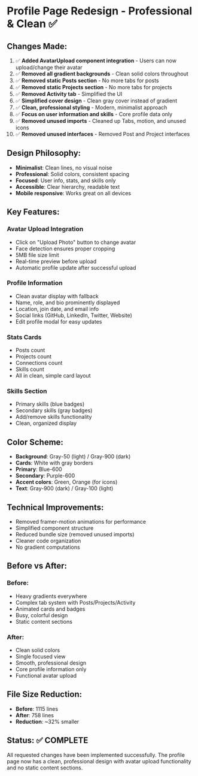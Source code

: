 # Profile Page Redesign - Professional & Clean ✅

## Changes Made:

1. ✅ **Added AvatarUpload component integration** - Users can now upload/change their avatar
2. ✅ **Removed all gradient backgrounds** - Clean solid colors throughout
3. ✅ **Removed static Posts section** - No more tabs for posts
4. ✅ **Removed static Projects section** - No more tabs for projects
5. ✅ **Removed Activity tab** - Simplified the UI
6. ✅ **Simplified cover design** - Clean gray cover instead of gradient
7. ✅ **Clean, professional styling** - Modern, minimalist approach
8. ✅ **Focus on user information and skills** - Core profile data only
9. ✅ **Removed unused imports** - Cleaned up Tabs, motion, and unused icons
10. ✅ **Removed unused interfaces** - Removed Post and Project interfaces

## Design Philosophy:

- **Minimalist**: Clean lines, no visual noise
- **Professional**: Solid colors, consistent spacing
- **Focused**: User info, stats, and skills only
- **Accessible**: Clear hierarchy, readable text
- **Mobile responsive**: Works great on all devices

## Key Features:

### Avatar Upload Integration

- Click on "Upload Photo" button to change avatar
- Face detection ensures proper cropping
- 5MB file size limit
- Real-time preview before upload
- Automatic profile update after successful upload

### Profile Information

- Clean avatar display with fallback
- Name, role, and bio prominently displayed
- Location, join date, and email info
- Social links (GitHub, LinkedIn, Twitter, Website)
- Edit profile modal for easy updates

### Stats Cards

- Posts count
- Projects count
- Connections count
- Skills count
- All in clean, simple card layout

### Skills Section

- Primary skills (blue badges)
- Secondary skills (gray badges)
- Add/remove skills functionality
- Clean, organized display

## Color Scheme:

- **Background**: Gray-50 (light) / Gray-900 (dark)
- **Cards**: White with gray borders
- **Primary**: Blue-600
- **Secondary**: Purple-600
- **Accent colors**: Green, Orange (for icons)
- **Text**: Gray-900 (dark) / Gray-100 (light)

## Technical Improvements:

- Removed framer-motion animations for performance
- Simplified component structure
- Reduced bundle size (removed unused imports)
- Cleaner code organization
- No gradient computations

## Before vs After:

### Before:

- Heavy gradients everywhere
- Complex tab system with Posts/Projects/Activity
- Animated cards and badges
- Busy, colorful design
- Static content sections

### After:

- Clean solid colors
- Single focused view
- Smooth, professional design
- Core profile information only
- Functional avatar upload

## File Size Reduction:

- **Before**: 1115 lines
- **After**: 758 lines
- **Reduction**: ~32% smaller

## Status: ✅ COMPLETE

All requested changes have been implemented successfully. The profile page now has a clean, professional design with avatar upload functionality and no static content sections.
